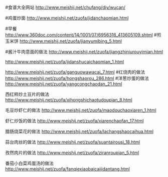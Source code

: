 #食谱大全网站
http://www.meishij.net/chufang/diy/wucan/

#鸡蛋炒面
http://www.meishij.net/zuofa/jidanchaomian.html

#早餐
http://www.360doc.com/content/14/1001/07/6956316_413605109.shtml
#煎玉米饼
http://www.meishij.net/zuofa/jianyumibing_5.html

#酱汁牛肉意面的做法
http://www.meishij.net/zuofa/jiangzhiniurouyimian.html

http://www.meishij.net/zuofa/jidanshucaichaomian_1.html

http://www.meishij.net/zuofa/ganguowawacai_7.html
#红烧肉的做法
http://www.meishij.net/zuofa/hongshaorou_286.html
#洋葱炒蛋的做法
http://www.meishij.net/zuofa/yangcongchaodan_21.html

西红柿炒土豆片的做法
http://www.meishij.net/zuofa/xihongshichaotudoupian_8.html

毛豆炒虾仁的做法
http://www.meishij.net/zuofa/maodouchaoxiaren_1.html

虾仁炒饭的做法
http://www.meishij.net/zuofa/xiarenchaofan_17.html

腊肠烧菜花的做法
http://www.meishij.net/zuofa/lachangshaocaihua.html

蒜台肉丝的做法
http://www.meishij.net/zuofa/suantairousi_18.html


孜然肉片的做法
http://www.meishij.net/zuofa/ziranroupian_5.html

番茄小白菜鸡蛋汤的做法
http://www.meishij.net/zuofa/fanqiexiaobaicaijidantang.html



